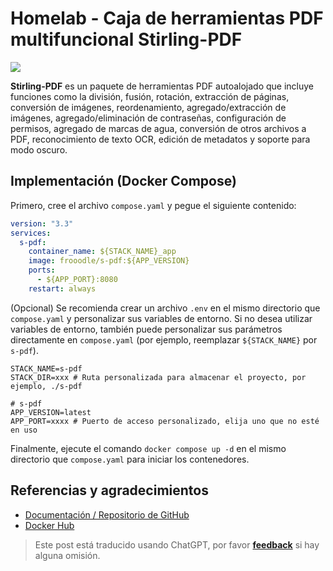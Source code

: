 # Homelab - Caja de herramientas PDF multifuncional Stirling-PDF

![](https://wiki-media-1253965369.cos.ap-guangzhou.myqcloud.com/img/20230410172939.png)

**Stirling-PDF** es un paquete de herramientas PDF autoalojado que incluye funciones como la división, fusión, rotación, extracción de páginas, conversión de imágenes, reordenamiento, agregado/extracción de imágenes, agregado/eliminación de contraseñas, configuración de permisos, agregado de marcas de agua, conversión de otros archivos a PDF, reconocimiento de texto OCR, edición de metadatos y soporte para modo oscuro.

## Implementación (Docker Compose)

Primero, cree el archivo `compose.yaml` y pegue el siguiente contenido:

```yaml title="compose.yaml"
version: "3.3"
services:
  s-pdf:
    container_name: ${STACK_NAME}_app
    image: frooodle/s-pdf:${APP_VERSION}
    ports:
      - ${APP_PORT}:8080
    restart: always
```

(Opcional) Se recomienda crear un archivo `.env` en el mismo directorio que `compose.yaml` y personalizar sus variables de entorno. Si no desea utilizar variables de entorno, también puede personalizar sus parámetros directamente en `compose.yaml` (por ejemplo, reemplazar `${STACK_NAME}` por `s-pdf`).

```dotenv title=".env"
STACK_NAME=s-pdf
STACK_DIR=xxx # Ruta personalizada para almacenar el proyecto, por ejemplo, ./s-pdf

# s-pdf
APP_VERSION=latest
APP_PORT=xxxx # Puerto de acceso personalizado, elija uno que no esté en uso
```

Finalmente, ejecute el comando `docker compose up -d` en el mismo directorio que `compose.yaml` para iniciar los contenedores.

## Referencias y agradecimientos

- [Documentación / Repositorio de GitHub](https://github.com/Frooodle/Stirling-PDF)
- [Docker Hub](https://hub.docker.com/r/frooodle/s-pdf)

> Este post está traducido usando ChatGPT, por favor [**feedback**](https://github.com/linyuxuanlin/Wiki_MkDocs/issues/new) si hay alguna omisión.